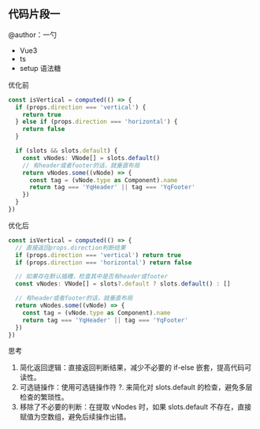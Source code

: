 ## 代码片段一

@author：一勺

- Vue3
- ts
- setup 语法糖

优化前

```ts
const isVertical = computed(() => {
  if (props.direction === 'vertical') {
    return true
  } else if (props.direction === 'horizontal') {
    return false
  }

  if (slots && slots.default) {
    const vNodes: VNode[] = slots.default()
    // 有header或者footer的话，就垂直布局
    return vNodes.some((vNode) => {
      const tag = (vNode.type as Component).name
      return tag === 'YqHeader' || tag === 'YqFooter'
    })
  }
})
```

优化后

```ts
const isVertical = computed(() => {
  // 直接返回props.direction判断结果
  if (props.direction === 'vertical') return true
  if (props.direction === 'horizontal') return false

  // 如果存在默认插槽，检查其中是否有header或footer
  const vNodes: VNode[] = slots?.default ? slots.default() : []

  // 有header或者footer的话，就垂直布局
  return vNodes.some((vNode) => {
    const tag = (vNode.type as Component).name
    return tag === 'YqHeader' || tag === 'YqFooter'
  })
})
```

思考

1. 简化返回逻辑：直接返回判断结果，减少不必要的 if-else 嵌套，提高代码可读性。
2. 可选链操作：使用可选链操作符 ?. 来简化对 slots.default 的检查，避免多层检查的繁琐性。
3. 移除了不必要的判断：在提取 vNodes 时，如果 slots.default 不存在，直接赋值为空数组，避免后续操作出错。
